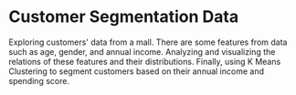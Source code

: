 # Customer Segmentation Data
Exploring customers' data from a mall. There are some features from data such as age, gender, and annual income.
Analyzing and visualizing the relations of these features and their distributions.
Finally, using K Means Clustering to segment customers based on their annual income and spending score.
